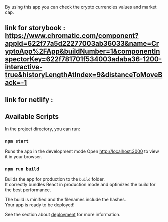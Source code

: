 By using this app you can check the crypto currencies values and market cap.

## link for storybook : https://www.chromatic.com/component?appId=622f77a5d22277003ab36033&name=CryptoApp%2FApp&buildNumber=1&componentInspectorKey=622f781701f534003adaba36-1200-interactive-true&historyLengthAtIndex=9&distanceToMoveBack=-1

## link for netlify :

## Available Scripts

In the project directory, you can run:

### `npm start`

Runs the app in the development mode
Open [http://localhost:3000](http://localhost:3000) to view it in your browser.



### `npm run build`

Builds the app for production to the `build` folder.\
It correctly bundles React in production mode and optimizes the build for the best performance.

The build is minified and the filenames include the hashes.\
Your app is ready to be deployed!

See the section about [deployment](https://facebook.github.io/create-react-app/docs/deployment) for more information.



